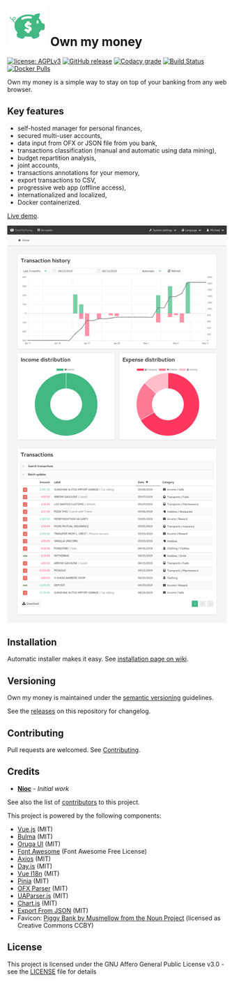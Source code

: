 # ![](/docs/icon.png) Own my money

[![license: AGPLv3](https://img.shields.io/badge/license-AGPLv3-blue.svg)](https://www.gnu.org/licenses/agpl-3.0)
[![GitHub release](https://img.shields.io/github/release/nioc/own-my-money.svg)](https://github.com/nioc/own-my-money/releases/latest)
[![Codacy grade](https://img.shields.io/codacy/grade/dcddd6d1c1284ea496b9a1015e775b2d.svg)](https://www.codacy.com/app/nioc/own-my-money)
[![Build Status](https://img.shields.io/github/workflow/status/nioc/own-my-money/Release%20version)](https://github.com/nioc/own-my-money/actions/workflows/release.yml)
[![Docker Pulls](https://img.shields.io/docker/pulls/nioc/own-my-money)](https://hub.docker.com/r/nioc/own-my-money)

Own my money is a simple way to stay on top of your banking from any web browser.

## Key features
- self-hosted manager for personal finances,
- secured multi-user accounts,
- data input from OFX or JSON file from you bank,
- transactions classification (manual and automatic using data mining),
- budget repartition analysis,
- joint accounts,
- transactions annotations for your memory,
- export transactions to CSV,
- progressive web app (offline access),
- internationalized and localized,
- Docker containerized.

[Live demo](https://nioc.github.io/own-my-money).

![account](/docs/screenshot_account.png)

## Installation

Automatic installer makes it easy. See [installation page on wiki](https://github.com/nioc/own-my-money/wiki/Installation).

## Versioning

Own my money is maintained under the [semantic versioning](https://semver.org/) guidelines.

See the [releases](https://github.com/nioc/own-my-money/releases) on this repository for changelog.

## Contributing

Pull requests are welcomed. See [Contributing](CONTRIBUTING.md).

## Credits

* **[Nioc](https://github.com/nioc/)** - *Initial work*

See also the list of [contributors](https://github.com/nioc/own-my-money/contributors) to this project.

This project is powered by the following components:
- [Vue.js](https://vuejs.org/) (MIT)
- [Bulma](https://bulma.io/) (MIT)
- [Oruga UI](https://oruga.io/) (MIT)
- [Font Awesome](https://fontawesome.com/) (Font Awesome Free License)
- [Axios](https://axios-http.com/) (MIT)
- [Day.js](https://day.js.org/) (MIT)
- [Vue I18n](https://kazupon.github.io/vue-i18n/) (MIT)
- [Pinia](https://pinia.vuejs.org/) (MIT)
- [OFX Parser](https://github.com/asgrim/ofxparser) (MIT)
- [UAParser.js](https://github.com/faisalman/ua-parser-js) (MIT)
- [Chart.js](https://www.chartjs.org/) (MIT)
- [Export From JSON](https://github.com/zheeeng/export-from-json) (MIT)
- Favicon: [Piggy Bank by Musmellow from the Noun Project](https://thenounproject.com/term/piggy-bank/1616637) (licensed as Creative Commons CCBY)

## License

This project is licensed under the GNU Affero General Public License v3.0 - see the [LICENSE](LICENSE.md) file for details
